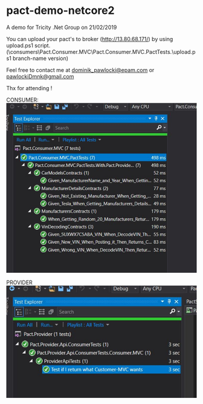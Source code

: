 # pact-demo-netcore2
A demo for Tricity .Net Group on 21/02/2019

You can upload your pact's to broker (http://13.80.68.171/) by using upload.ps1 script. 
(\consumers\Pact.Consumer.MVC\Pact.Consumer.MVC.PactTests.\upload.ps1 branch-name version)
  
Feel free to contact me at dominik_pawlocki@epam.com or pawlockiDmnk@gmail.com

Thx for attending !

CONSUMER:
![Alt text](/consumer.jpg?raw=true )

PROVIDER
![Alt text](/provider.jpg?raw=true)